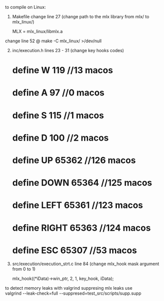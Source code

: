 to compile on Linux:

1) Makefile
change line 27 (change path to the mlx library from mlx/ to mlx_linux/)

    MLX = mlx_linux/libmlx.a

change line 52
    @ make -C mlx_linux/ >/dev/null

2) inc/execution.h
lines 23 - 31 (change key hooks codes)

    # define W	119 //13 macos
    # define A	97 //0 macos
    # define S	115	//1 macos
    # define D	100	//2 macos
    # define UP	65362 //126 macos
    # define DOWN 65364 //125 macos
    # define LEFT	65361 //123 macos
    # define RIGHT	65363 //124 macos
    # define ESC	65307	//53 macos

3) src/execution/execution_strt.c
line 84 (change mlx_hook mask argument from 0 to 1)
  
    mlx_hook((*iData)->win_ptr, 2, 1, key_hook, iData);

to detect memory leaks with valgrind suppresing mlx leaks use  
    valgrind --leak-check=full --suppresed=test_src/scripts/supp.supp
